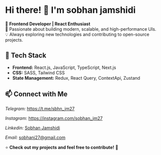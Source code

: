 # Hi there! 👋 I'm sobhan jamshidi

🚀 **Frontend Developer | React Enthusiast**  
🎨 Passionate about building modern, scalable, and high-performance UIs.  
💡 Always exploring new technologies and contributing to open-source projects.  

## 🔧 Tech Stack  
- **Frontend:** React.js, JavaScript, TypeScript, Next.js
- **CSS:** SASS, Tailwind CSS
- **State Management:** Redux, React Query, ContextApi, Zustand  

## 📫 Connect with Me  
*Telegram:* https://t.me/sbhn_jm27

*Instagram:* https://instagram.com/sobhan_jm27

*Linkedin:* [Sobhan Jamshidi](https://www.linkedin.com/in/sobhan-jamshidi)

*Email:* sobhanj27@gmail.com

⭐ **Check out my projects and feel free to contribute!** 🚀

